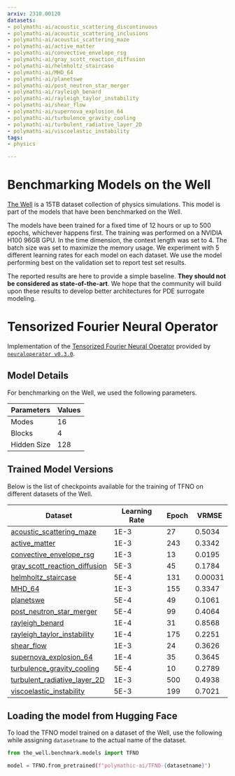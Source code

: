 ```yaml
---
arxiv: 2310.00120
datasets:
- polymathi-ai/acoustic_scattering_discontinuous
- polymathi-ai/acoustic_scattering_inclusions
- polymathi-ai/acoustic_scattering_maze
- polymathi-ai/active_matter
- polymathi-ai/convective_envelope_rsg
- polymathi-ai/gray_scott_reaction_diffusion
- polymathi-ai/helmholtz_staircase
- polymathi-ai/MHD_64
- polymathi-ai/planetswe
- polymathi-ai/post_neutron_star_merger
- polymathi-ai/rayleigh_benard
- polymathi-ai/rayleigh_taylor_instability
- polymathi-ai/shear_flow
- polymathi-ai/supernova_explosion_64
- polymathi-ai/turbulence_gravity_cooling
- polymathi-ai/turbulent_radiative_layer_2D
- polymathi-ai/viscoelastic_instability
tags:
- physics

---
```


# Benchmarking Models on the Well

[The Well](https://github.com/PolymathicAI/the_well) is a 15TB dataset collection of physics simulations. This model is part of the models that have been benchmarked on the Well.

The models have been trained for a fixed time of 12 hours or up to 500 epochs, whichever happens first. The training was performed on a NVIDIA H100 96GB GPU.
In the time dimension, the context length was set to 4. The batch size was set to maximize the memory usage. We experiment with 5 different learning rates for each model on each dataset.
We use the model performing best on the validation set to report test set results.

The reported results are here to provide a simple baseline. **They should not be considered as state-of-the-art**. We hope that the community will build upon these results to develop better architectures for PDE surrogate modeling.

# Tensorized Fourier Neural Operator

Implementation of the [Tensorized Fourier Neural Operator](https://arxiv.org/abs/2310.00120) provided by [`neuraloperator v0.3.0`](https://neuraloperator.github.io/dev/index.html).

## Model Details

For benchmarking on the Well, we used the following parameters.

| Parameters | Values |
|------------|--------|
| Modes      | 16     |
| Blocks     | 4      |
| Hidden Size| 128    |

## Trained Model Versions

Below is the list of checkpoints available for the training of TFNO on different datasets of the Well.

| Dataset | Learning Rate | Epoch | VRMSE |
|---------|----------------|-------|-------|
| [acoustic_scattering_maze](https://huggingface.co/polymathic-ai/TFNO-acoustic_scattering) | 1E-3 | 27 | 0.5034 |
| [active_matter](https://huggingface.co/polymathic-ai/TFNO-active_matter) | 1E-3 | 243 | 0.3342 |
| [convective_envelope_rsg](https://huggingface.co/polymathic-ai/TFNO-convective_envelope_rsg) | 1E-3 | 13 | 0.0195 |
| [gray_scott_reaction_diffusion](https://huggingface.co/polymathic-ai/TFNO-gray_scott_reaction_diffusion) | 5E-3 | 45 | 0.1784 |
| [helmholtz_staircase](https://huggingface.co/polymathic-ai/TFNO-helmholtz_staircase) | 5E-4 | 131 | 0.00031 |
| [MHD_64](https://huggingface.co/polymathic-ai/TFNO-MHD_64) | 1E-3 | 155 | 0.3347 |
| [planetswe](https://huggingface.co/polymathic-ai/TFNO-planetswe) | 5E-4 | 49 | 0.1061 |
| [post_neutron_star_merger](https://huggingface.co/polymathic-ai/TFNO-post_neutron_star_merger) | 5E-4 | 99 | 0.4064 |
| [rayleigh_benard](https://huggingface.co/polymathic-ai/TFNO-rayleigh_benard) | 1E-4 | 31 | 0.8568 |
| [rayleigh_taylor_instability](https://huggingface.co/polymathic-ai/TFNO-rayleigh_taylor_instability) | 1E-4 | 175 | 0.2251 |
| [shear_flow](https://huggingface.co/polymathic-ai/TFNO-shear_flow) | 1E-3 | 24 | 0.3626 |
| [supernova_explosion_64](https://huggingface.co/polymathic-ai/TFNO-supernova_explosion_64) | 1E-4 | 35 | 0.3645 |
| [turbulence_gravity_cooling](https://huggingface.co/polymathic-ai/TFNO-turbulence_gravity_cooling) | 5E-4 | 10 | 0.2789 |
| [turbulent_radiative_layer_2D](https://huggingface.co/polymathic-ai/TFNO-turbulent_radiative_layer_2D) | 1E-3 | 500 | 0.4938 |
| [viscoelastic_instability](https://huggingface.co/polymathic-ai/TFNO-viscoelastic_instability) | 5E-3 | 199 | 0.7021 |

## Loading the model from Hugging Face

To load the TFNO model trained on a dataset of the Well, use the following while assigning `datasetname` to the actual name of the dataset.

```python
from the_well.benchmark.models import TFNO

model = TFNO.from_pretrained(f"polymathic-ai/TFNO-{datasetname}")
```
